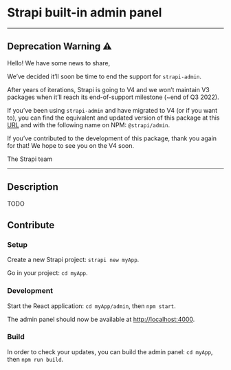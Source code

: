 # Strapi built-in admin panel

---

## Deprecation Warning :warning:

Hello! We have some news to share,

We’ve decided it’ll soon be time to end the support for `strapi-admin`.

After years of iterations, Strapi is going to V4 and we won’t maintain V3 packages when it’ll reach its end-of-support milestone (~end of Q3 2022).

If you’ve been using `strapi-admin` and have migrated to V4 (or if you want to), you can find the equivalent and updated version of this package at this [URL](https://github.com/strapi/strapi/tree/master/packages/core/admin) and with the following name on NPM: `@strapi/admin`.

If you’ve contributed to the development of this package, thank you again for that! We hope to see you on the V4 soon.

The Strapi team

---

## Description

TODO

## Contribute

### Setup

Create a new Strapi project: `strapi new myApp`.

Go in your project: `cd myApp`.

### Development

Start the React application: `cd myApp/admin`, then `npm start`.

The admin panel should now be available at [http://localhost:4000](http://localhost:4000).

### Build

In order to check your updates, you can build the admin panel: `cd myApp`, then `npm run build`.
